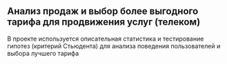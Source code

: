 ## Анализ продаж и выбор более выгодного тарифа для продвижения услуг (телеком)

В проекте используется описательная статистика и тестирование гипотез (критерий Стьюдента) для анализа поведения пользователей и выбора лучшего тарифа
